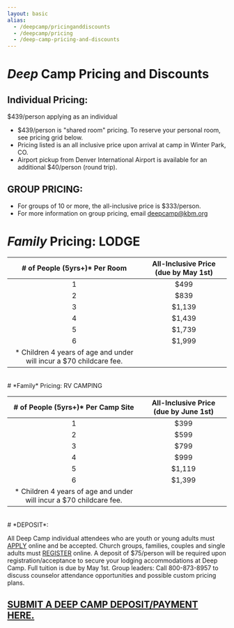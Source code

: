 ```yaml
---
layout: basic
alias: 
  - /deepcamp/pricinganddiscounts
  - /deepcamp/pricing
  - /deep-camp-pricing-and-discounts
---
```

# *Deep* Camp Pricing and Discounts

## Individual Pricing:

$439/person applying as an individual
- $439/person is "shared room" pricing. To reserve your personal room, see pricing grid below.
- Pricing listed is an all inclusive price upon arrival at camp in Winter Park, CO.
- Airport pickup from Denver International Airport is available for an additional $40/person (round trip).

## GROUP PRICING:
- For groups of 10 or more, the all-inclusive price is $333/person.
- For more information on group pricing, email deepcamp@kbm.org


# *Family* Pricing: LODGE

| # of People (5yrs+)* Per Room | All-Inclusive Price (due by May 1st) |
| :-------------: | :-------------: |
| 1 | $499        |
| 2 | $839        |
| 3 | $1,139      |
| 4 | $1,439      |
| 5 | $1,739      |
| 6 | $1,999      |
| * Children 4 years of age and under will incur a $70 childcare fee. ||
<br/>
# *Family* Pricing: RV CAMPING

| # of People (5yrs+)* Per Camp Site | All-Inclusive Price (due by June 1st) |
| :-------------: | :-------------: |
| 1 | $399        |
| 2 | $599        |
| 3 | $799        |
| 4 | $999        |
| 5 | $1,119      |
| 6 | $1,399      |
| * Children 4 years of age and under will incur a $70 childcare fee.||
<br/>
# *DEPOSIT*:

All Deep Camp individual attendees who are youth or young adults must [APPLY](/deepcamp/apply) online and be accepted. Church groups, families, couples and single adults must [REGISTER](/deepcamp/apply) online. A deposit of $75/person will be required upon registration/acceptance to secure your lodging accommodations at Deep Camp. Full tuition is due by May 1st. Group leaders: Call 800-873-8957 to discuss counselor attendance opportunities and possible custom pricing plans.  

## [SUBMIT A DEEP CAMP DEPOSIT/PAYMENT HERE.](/deepcamp/payment)